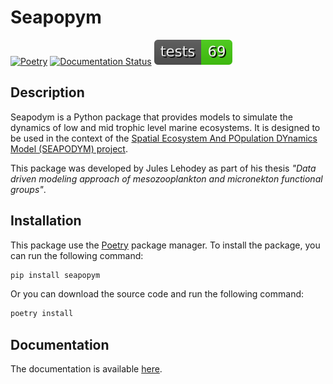 # Seapopym

[![Poetry](https://img.shields.io/endpoint?url=https://python-poetry.org/badge/v0.json)](https://python-poetry.org/)
[![Documentation Status](https://readthedocs.org/projects/seapopym/badge/?version=latest)](https://seapopym.readthedocs.io/en/latest/?badge=latest)
![Tests](https://github.com/Ash12H/Seapopym/blob/master/docs/badges/tests.svg)

## Description

Seapodym is a Python package that provides models to simulate the dynamics of low and mid trophic level marine ecosystems. It is designed to be used in the context of the [Spatial Ecosystem And POpulation DYnamics Model (SEAPODYM) project](http://www.seapodym.eu/).

This package was developed by Jules Lehodey as part of his thesis _"Data driven modeling approach of mesozooplankton and micronekton functional groups"_.

## Installation

This package use the [Poetry](https://python-poetry.org/) package manager. To install the package, you can run the following command:

```bash
pip install seapopym
```

Or you can download the source code and run the following command:

```bash
poetry install
```

## Documentation

The documentation is available [here](https://seapodym-lmtl-python.readthedocs.io/en/latest/).
